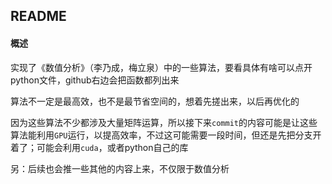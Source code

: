 ## README

#### 概述

实现了《数值分析》（李乃成，梅立泉）中的一些算法，要看具体有啥可以点开python文件，github右边会把函数都列出来

算法不一定是最高效，也不是最节省空间的，想着先搓出来，以后再优化的

因为这些算法不少都涉及大量矩阵运算，所以接下来`commit`的内容可能是让这些算法能利用`GPU`运行，以提高效率，不过这可能需要一段时间，但还是先把分支开着了；可能会利用`cuda`，或者python自己的库


另：后续也会推一些其他的内容上来，不仅限于数值分析
